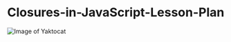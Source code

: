 # Closures-in-JavaScript-Lesson-Plan

![Image of Yaktocat](https://octodex.github.com/images/yaktocat.png)
